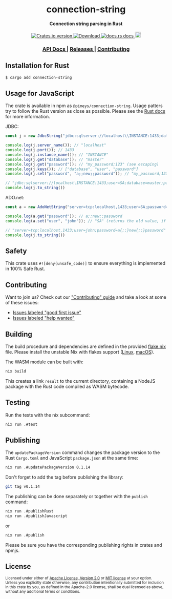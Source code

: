 <h1 align="center">connection-string</h1>
<div align="center">
  <strong>
    Connection string parsing in Rust
  </strong>
</div>

<br />

<div align="center">
  <!-- Crates version -->
  <a href="https://crates.io/crates/connection-string">
    <img src="https://img.shields.io/crates/v/connection-string.svg?style=flat-square"
    alt="Crates.io version" />
  </a>
  <!-- Downloads -->
  <a href="https://crates.io/crates/connection-string">
    <img src="https://img.shields.io/crates/d/connection-string.svg?style=flat-square"
      alt="Download" />
  </a>
  <!-- docs.rs docs -->
  <a href="https://docs.rs/connection-string">
    <img src="https://img.shields.io/badge/docs-latest-blue.svg?style=flat-square"
      alt="docs.rs docs" />
  </a>
  <!-- npmjs.com version -->
  <a href="https://badge.fury.io/js/@pimeys%2Fconnection-string">
    <img src="https://badge.fury.io/js/@pimeys%2Fconnection-string.svg"
      alt="npm version" height="18">
  </a>
</div>

<div align="center">
  <h3>
    <a href="https://docs.rs/connection-string">
      API Docs
    </a>
    <span> | </span>
    <a href="https://github.com/prisma/connection-string/releases">
      Releases
    </a>
    <span> | </span>
    <a href="https://github.com/prisma/connection-string/blob/main.github/CONTRIBUTING.md">
      Contributing
    </a>
  </h3>
</div>

## Installation for Rust
```sh
$ cargo add connection-string
```

## Usage for JavaScript
The crate is available in npm as `@pimeys/connection-string`. Usage patters try
to follow the Rust version as close as possible. Please see the [Rust
docs](https://docs.rs/connection-string) for more information.

JDBC:

``` javascript
const j = new JdbcString("jdbc:sqlserver://localhost\\INSTANCE:1433;database=master;user=SA;password={my_password;123}");

console.log(j.server_name()); // "localhost"
console.log(j.port()); // 1433
console.log(j.instance_name()); // "INSTANCE"
console.log(j.get("database")); // "master"
console.log(j.get("password")); // "my_password;123" (see escaping)
console.log(j.keys()); // ["database", "user", "password"]
console.log(j.set("password", "a;;new;;password")); // "my_password;123" (returns the old value, if available)

// "jdbc:sqlserver://localhost\INSTANCE:1433;user=SA;database=master;password=a{;;}new{;;}password"
console.log(j.to_string())
```

ADO.net:

``` javascript
const a = new AdoNetString("server=tcp:localhost,1433;user=SA;password=a{;;}new{;;}password");

console.log(a.get("password")); // a;;new;;password
console.log(a.set("user", "john")); // "SA" (returns the old value, if available)

// "server=tcp:localhost,1433;user=john;password=a{;;}new{;;}password"
console.log(j.to_string())
```

## Safety
This crate uses ``#![deny(unsafe_code)]`` to ensure everything is implemented in
100% Safe Rust.

## Contributing
Want to join us? Check out our ["Contributing" guide][contributing] and take a
look at some of these issues:

- [Issues labeled "good first issue"][good-first-issue]
- [Issues labeled "help wanted"][help-wanted]

[contributing]: https://github.com/prisma/connection-string/blob/master.github/CONTRIBUTING.md
[good-first-issue]: https://github.com/prisma/connection-string/labels/good%20first%20issue
[help-wanted]: https://github.com/prisma/connection-string/labels/help%20wanted

## Building

The build procedure and dependencies are defined in the provided
[flake.nix](flake.nix) file. Please install the unstable Nix with flakes support
([Linux](https://nixos.wiki/wiki/Nix_Installation_Guide), [macOS](https://gist.github.com/sagittaros/32dc6ffcbc423dc0fed7eef24698d5ca)).

The WASM module can be built with:

```bash
nix build
```

This creates a link `result` to the current directory, containing a NodeJS
package with the Rust code compiled as WASM bytecode.

## Testing

Run the tests with the nix subcommand:

```bash
nix run .#test
```

## Publishing

The `updatePackageVersion` command changes the package version to the Rust `Cargo.toml` and
JavaScript `package.json` at the same time:

```bash
nix run .#updatePackageVersion 0.1.14
```

Don't forget to add the tag before publishing the library:

```bash
git tag v0.1.14
```

The publishing can be done separately or together with the `publish` command:

```bash
nix run .#publishRust
nix run .#publishJavascript
```

or

```bash
nix run .#publish
```

Please be sure you have the corresponding publishing rights in crates and npmjs.

## License

<sup>
Licensed under either of <a href="LICENSE-APACHE">Apache License, Version
2.0</a> or <a href="LICENSE-MIT">MIT license</a> at your option.
</sup>

<br/>

<sub>
Unless you explicitly state otherwise, any contribution intentionally submitted
for inclusion in this crate by you, as defined in the Apache-2.0 license, shall
be dual licensed as above, without any additional terms or conditions.
</sub>
